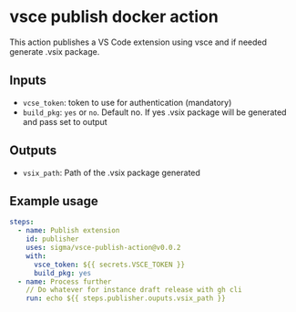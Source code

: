 # vsce publish docker action

This action publishes a VS Code extension using vsce and if needed generate .vsix package.

## Inputs

- `vcse_token`: token to use for authentication (mandatory)
- `build_pkg`: `yes` or `no`. Default no. If yes .vsix package will be generated and pass set to output

## Outputs

- `vsix_path`: Path of the .vsix package generated

## Example usage

```yaml
steps:
  - name: Publish extension
    id: publisher
    uses: sigma/vsce-publish-action@v0.0.2
    with:
      vsce_token: ${{ secrets.VSCE_TOKEN }}
      build_pkg: yes
  - name: Process further
    // Do whatever for instance draft release with gh cli
    run: echo ${{ steps.publisher.ouputs.vsix_path }}
```